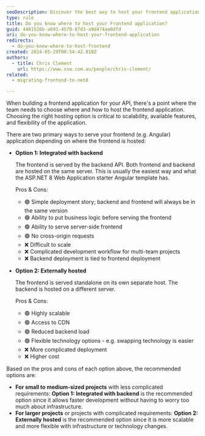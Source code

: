 ```yaml
---
seoDescription: Discover the best way to host your frontend application with ASP.NET 8, balancing scalability, flexibility, and ease of deployment.
type: rule
title: Do you know where to host your Frontend application?
guid: 4481526b-a691-4570-87d3-a9d474ae0dfd
uri: do-you-know-where-to-host-your-frontend-application
redirects:
  - do-you-know-where-to-host-frontend
created: 2024-05-29T00:54:42.810Z
authors:
  - title: Chris Clement
    url: https://www.ssw.com.au/people/chris-clement/
related: 
  - migrating-frontend-to-net8

---
```


When building a frontend application for your API, there's a point where the team needs to choose where and how to host the frontend application.
Choosing the right hosting option is critical to scalability, available features, and flexibility of the application.

<!--endintro-->

There are two primary ways to serve your frontend (e.g. Angular) application depending on where the frontend is hosted:

* **Option 1: Integrated with backend**

    The frontend is served by the backend API. Both frontend and backend are hosted on the same server.
    This is usually the easiest way and what the ASP.NET 8 Web Application starter Angular template has.

    Pros & Cons:
  * 🟢 Simple deployment story; backend and frontend will always be in the same version
  * 🟢 Ability to put business logic before serving the frontend
  * 🟢 Ability to serve server-side frontend
  * 🟢 No cross-origin requests
  * ❌ Difficult to scale
  * ❌ Complicated development workflow for multi-team projects
  * ❌ Backend deployment is tied to frontend deployment

* **Option 2: Externally hosted**

    The frontend is served standalone on its own separate host. The backend is hosted on a different server.

    Pros & Cons:
  * 🟢 Highly scalable
  * 🟢 Access to CDN
  * 🟢 Reduced backend load
  * 🟢 Flexible technology options - e.g. swapping technology is easier
  * ❌ More complicated deployment
  * ❌ Higher cost

Based on the pros and cons of each option above, the recommended options are:

* **For small to medium-sized projects** with less complicated requirements: **Option 1: Integrated with backend** is the recommended option since it allows faster development without having to worry too much about infrastructure.
* **For larger projects** or projects with complicated requirements: **Option 2: Externally hosted** is the recommended option since it is more scalable and more flexible with infrastructure or technology changes.